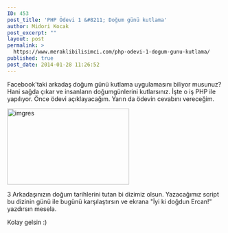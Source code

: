 ```yaml
---
ID: 453
post_title: 'PHP Ödevi 1 &#8211; Doğum günü kutlama'
author: Midori Kocak
post_excerpt: ""
layout: post
permalink: >
  https://www.meraklibilisimci.com/php-odevi-1-dogum-gunu-kutlama/
published: true
post_date: 2014-01-28 11:26:52
---
```

Facebook'taki arkadaş doğum günü kutlama uygulamasını biliyor musunuz? Hani sağda çıkar ve insanların doğumgünlerini kutlarsınız. İşte o iş PHP ile yapılıyor. Önce ödevi açıklayacağım. Yarın da ödevin cevabını vereceğim.

<a href="http://meraklibilisimci.com/wp-content/uploads/2018/10/imgres.jpg"><img class="alignnone size-full wp-image-455" alt="imgres" src="http://meraklibilisimci.com/wp-content/uploads/2018/10/imgres.jpg" width="284" height="177" /></a>

3 Arkadaşınızın doğum tarihlerini tutan bi dizimiz olsun. Yazacağımız script bu dizinin günü ile bugünü karşılaştırsın ve ekrana "İyi ki doğdun Ercan!" yazdırsın mesela.

Kolay gelsin :)